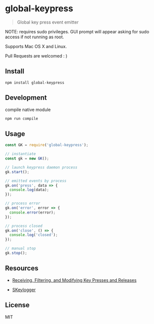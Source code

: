 # global-keypress

> Global key press event emitter

NOTE: requires sudo privileges. GUI prompt will appear asking for sudo access if not running as root.

Supports Mac OS X and Linux.

Pull Requests are welcomed : )

## Install

```shell
npm install global-keypress
```

## Development

compile native module

```bash
npm run compile
```

## Usage

```js
const GK = require('global-keypress');

// instantiate
const gk = new GK();

// launch keypress daemon process
gk.start();

// emitted events by process
gk.on('press', data => {
  console.log(data);
});

// process error
gk.on('error', error => {
  console.error(error);
});

// process closed
gk.on('close', () => {
  console.log('closed');
});

// manual stop
gk.stop();
```

## Resources

- [Receiving, Filtering, and Modifying Key Presses and Releases](http://osxbook.com/book/bonus/chapter2/alterkeys/)

- [SKeylogger](https://github.com/gsingh93/simple-key-logger)

<!--
https://bitbucket.org/cabalistic/ogredeps/src/a623a62ae85c/src/ois/src/?at=default
http://stackoverflow.com/questions/10734349/simulate-keypress-for-system-wide-hotkeys
https://github.com/depp/keycode
-->

## License

MIT
